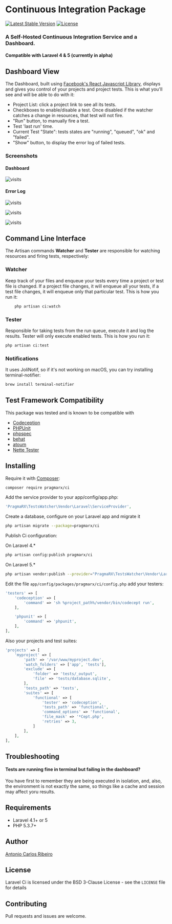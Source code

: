 # Continuous Integration Package

[![Latest Stable Version](https://img.shields.io/packagist/v/pragmarx/ci.svg?style=flat-square)](https://packagist.org/packages/pragmarx/ci) 
[![License](https://img.shields.io/badge/license-BSD_3_Clause-brightgreen.svg?style=flat-square)](LICENSE)

### A Self-Hosted Continuous Integration Service and a Dashboard.

#### Compatible with Laravel 4 & 5 (currently in alpha)

## Dashboard View

The Dashboard, built using [Facebook's React Javascript Library](http://facebook.github.io/react/), displays and gives you control of your projects and project tests. This is what you'll see and will be able to do with it:

* Project List: click a project link to see all its tests.
* Checkboxes to enable/disable a test. Once disabled if the watcher catches a change in resources, that test will not fire.
* "Run" button, to manually fire a test.
* Test 'last run' time.
* Current Test "State": tests states are "running", "queued", "ok" and "failed".
* "Show" button, to display the error log of failed tests.

### Screenshots

#### Dashboard

![visits](https://raw.githubusercontent.com/antonioribeiro/ci/master/src/views/screenshots/dashboard.png)

#### Error Log
![visits](https://raw.githubusercontent.com/antonioribeiro/ci/master/src/views/screenshots/errorlog1.png)

![visits](https://raw.githubusercontent.com/antonioribeiro/ci/master/src/views/screenshots/errorlog2.png)

![visits](https://raw.githubusercontent.com/antonioribeiro/ci/master/src/views/screenshots/errorlog3.png)

## Command Line Interface

The Artisan commands **Watcher** and **Tester** are responsible for watching resources and firing tests, respectively:

### Watcher

Keep track of your files and enqueue your tests every time a project or test file is changed. If a project file changes, it will enqueue all your tests, if a test file changes, it will enqueue only that particular test. This is how you run it:

``` bash
    php artisan ci:watch
```

### Tester

Responsible for taking tests from the run queue, execute it and log the results. Tester will only execute enabled tests. This is how you run it:

``` bash
php artisan ci:test
```

### Notifications

It uses JoliNotif, so if it's not working on macOS, you can try installing terminal-notifier:

``` bash
brew install terminal-notifier
```

## Test Framework Compatibility

This package was tested and is known to be compatible with

* [Codeception](http://codeception.com/)
* [PHPUnit](https://phpunit.de/)
* [phpspec](http://www.phpspec.net/)
* [behat](http://docs.behat.org/)
* [atoum](https://github.com/atoum/atoum)
* [Nette Tester](http://tester.nette.org/en/)

## Installing

Require it with [Composer](http://getcomposer.org/):

``` bash
composer require pragmarx/ci
```

Add the service provider to your app/config/app.php:

``` php
'PragmaRX\TestsWatcher\Vendor\Laravel\ServiceProvider',
```

Create a database, configure on your Laravel app and migrate it

``` bash
php artisan migrate --package=pragmarx/ci
```

Publish Ci configuration:

On Laravel 4.*

``` bash
php artisan config:publish pragmarx/ci
```

On Laravel 5.*

``` bash
php artisan vendor:publish --provider="PragmaRX\TestsWatcher\Vendor\Laravel\ServiceProvider"
```

Edit the file `app/config/packages/pragmarx/ci/config.php` add your testers:

``` php
'testers' => [
    'codeception' => [
        'command' => 'sh %project_path%/vendor/bin/codecept run',
    ],

    'phpunit' => [
        'command' => 'phpunit',
    ],
],
```

Also your projects and test suites:

``` php
'projects' => [
    'myproject' => [
        'path' => '/var/www/myproject.dev',
        'watch_folders' => ['app', 'tests'],
        'exclude' => [
            'folder' => 'tests/_output',
            'file' => 'tests/database.sqlite',
        ],
        'tests_path' => 'tests',
        'suites' => [
            'functional' => [
                'tester' => 'codeception',
                'tests_path' => 'functional',
                'command_options' => 'functional',
                'file_mask' => '*Cept.php',
                'retries' => 3,
            ]
        ],
    ],
],
```

## Troubleshooting

#### Tests are running fine in terminal but failing in the dashboard? 

You have first to remember they are being executed in isolation, and, also, the environment is not exactly the same, so things like a cache and session may affect yoru results. 

## Requirements

- Laravel 4.1+ or 5
- PHP 5.3.7+

## Author

[Antonio Carlos Ribeiro](http://twitter.com/iantonioribeiro)

## License

Laravel Ci is licensed under the BSD 3-Clause License - see the `LICENSE` file for details

## Contributing

Pull requests and issues are welcome.
